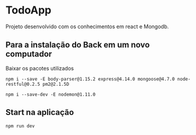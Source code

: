 # TodoApp

Projeto desenvolvido com os conhecimentos em react e Mongodb.

## Para a instalação do Back em um novo computador

Baixar os pacotes utilizados

```
npm i --save -E body-parser@1.15.2 express@4.14.0 mongoose@4.7.0 node-restful@0.2.5 pm2@2.1.5D

npm i --save-dev -E nodemon@1.11.0
```

## Start na aplicação

```
npm run dev
```
